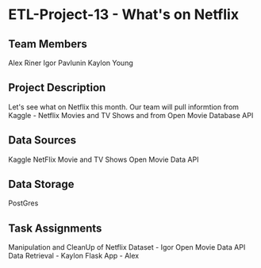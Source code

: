 # ETL-Project-13  - What's on Netflix

## Team Members
Alex Riner
Igor Pavlunin
Kaylon Young

## Project Description
Let's see what on Netflix this month.  Our team will pull informtion from Kaggle - Netflix Movies and TV Shows and from Open Movie Database API

## Data Sources
Kaggle NetFlix Movie and TV Shows
Open Movie Data API

## Data Storage
PostGres

## Task Assignments
Manipulation and CleanUp of Netflix Dataset - Igor
Open Movie Data API Data Retrieval - Kaylon
Flask App - Alex